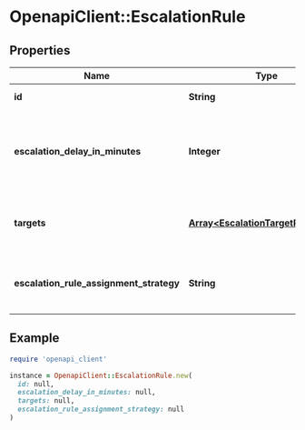 # OpenapiClient::EscalationRule

## Properties

| Name | Type | Description | Notes |
| ---- | ---- | ----------- | ----- |
| **id** | **String** |  | [optional][readonly] |
| **escalation_delay_in_minutes** | **Integer** | The number of minutes before an unacknowledged incident escalates away from this rule. |  |
| **targets** | [**Array&lt;EscalationTargetReference&gt;**](EscalationTargetReference.md) | The targets an incident should be assigned to upon reaching this rule. |  |
| **escalation_rule_assignment_strategy** | **String** | The strategy used to assign the escalation rule to an incident. | [optional] |

## Example

```ruby
require 'openapi_client'

instance = OpenapiClient::EscalationRule.new(
  id: null,
  escalation_delay_in_minutes: null,
  targets: null,
  escalation_rule_assignment_strategy: null
)
```

